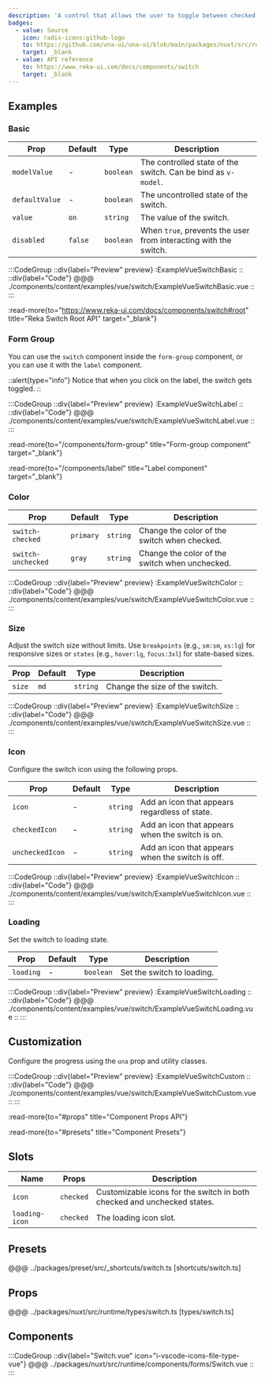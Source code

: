 ```yaml
---
description: 'A control that allows the user to toggle between checked and not checked.'
badges:
  - value: Source
    icon: radix-icons:github-logo
    to: https://github.com/una-ui/una-ui/blob/main/packages/nuxt/src/runtime/components/forms/Switch.vue
    target: _blank
  - value: API reference
    to: https://www.reka-ui.com/docs/components/switch
    target: _blank
---
```


## Examples

### Basic

| Prop           | Default | Type      | Description                                                      |
| -------------- | ------- | --------- | ---------------------------------------------------------------- |
| `modelValue`   | -       | `boolean` | The controlled state of the switch. Can be bind as `v-model`.    |
| `defaultValue` | -       | `boolean` | The uncontrolled state of the switch.                            |
| `value`        | `on`    | `string`  | The value of the switch.                                         |
| `disabled`     | `false` | `boolean` | When `true`, prevents the user from interacting with the switch. |

:::CodeGroup
::div{label="Preview" preview}
:ExampleVueSwitchBasic
::
::div{label="Code"}
@@@ ./components/content/examples/vue/switch/ExampleVueSwitchBasic.vue
::
:::

:read-more{to="https://www.reka-ui.com/docs/components/switch#root" title="Reka Switch Root API" target="_blank"}

### Form Group

You can use the `switch` component inside the `form-group` component, or you can use it with the `label` component.

::alert{type="info"}
Notice that when you click on the label, the switch gets toggled.
::

:::CodeGroup
::div{label="Preview" preview}
:ExampleVueSwitchLabel
::
::div{label="Code"}
@@@ ./components/content/examples/vue/switch/ExampleVueSwitchLabel.vue
::
:::

:read-more{to="/components/form-group" title="Form-group component" target="_blank"}

:read-more{to="/components/label" title="Label component" target="_blank"}

### Color

| Prop               | Default   | Type     | Description                                    |
| ------------------ | --------- | -------- | ---------------------------------------------- |
| `switch-checked`   | `primary` | `string` | Change the color of the switch when checked.   |
| `switch-unchecked` | `gray`    | `string` | Change the color of the switch when unchecked. |

:::CodeGroup
::div{label="Preview" preview}
:ExampleVueSwitchColor
::
::div{label="Code"}
@@@ ./components/content/examples/vue/switch/ExampleVueSwitchColor.vue
::
:::

### Size

Adjust the switch size without limits. Use `breakpoints` (e.g., `sm:sm`, `xs:lg`) for responsive sizes or `states` (e.g., `hover:lg`, `focus:3xl`) for state-based sizes.

| Prop   | Default | Type     | Description                    |
| ------ | ------- | -------- | ------------------------------ |
| `size` | `md`    | `string` | Change the size of the switch. |

:::CodeGroup
::div{label="Preview" preview}
:ExampleVueSwitchSize
::
::div{label="Code"}
@@@ ./components/content/examples/vue/switch/ExampleVueSwitchSize.vue
::
:::

### Icon

Configure the switch icon using the following props.

| Prop            | Default | Type     | Description                                      |
| --------------- | ------- | -------- | ------------------------------------------------ |
| `icon`          | -       | `string` | Add an icon that appears regardless of state.    |
| `checkedIcon`   | -       | `string` | Add an icon that appears when the switch is on.  |
| `uncheckedIcon` | -       | `string` | Add an icon that appears when the switch is off. |

:::CodeGroup
::div{label="Preview" preview}
:ExampleVueSwitchIcon
::
::div{label="Code"}
@@@ ./components/content/examples/vue/switch/ExampleVueSwitchIcon.vue
::
:::

### Loading

Set the switch to loading state.

| Prop      | Default | Type      | Description                |
| --------- | ------- | --------- | -------------------------- |
| `loading` | -       | `boolean` | Set the switch to loading. |

:::CodeGroup
::div{label="Preview" preview}
:ExampleVueSwitchLoading
::
::div{label="Code"}
@@@ ./components/content/examples/vue/switch/ExampleVueSwitchLoading.vue
::
:::

## Customization

Configure the progress using the `una` prop and utility classes.

:::CodeGroup
::div{label="Preview" preview}
:ExampleVueSwitchCustom
::
::div{label="Code"}
@@@ ./components/content/examples/vue/switch/ExampleVueSwitchCustom.vue
::
:::

:read-more{to="#props" title="Component Props API"}

:read-more{to="#presets" title="Component Presets"}

## Slots

| Name           | Props     | Description                                                             |
| -------------- | --------- | ----------------------------------------------------------------------- |
| `icon`         | `checked` | Customizable icons for the switch in both checked and unchecked states. |
| `loading-icon` | `checked` | The loading icon slot.                                                  |

## Presets

@@@ ../packages/preset/src/_shortcuts/switch.ts [shortcuts/switch.ts]

## Props

@@@ ../packages/nuxt/src/runtime/types/switch.ts [types/switch.ts]

## Components

:::CodeGroup
::div{label="Switch.vue" icon="i-vscode-icons-file-type-vue"}
@@@ ../packages/nuxt/src/runtime/components/forms/Switch.vue
::
:::
